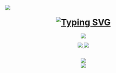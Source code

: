 <img align="left" src="https://visitor-badge.laobi.icu/badge?page_id=Yosif43.Yosif43&left_color=red&right_color=green&left_text=Hello%20Visitors" />

<h1 align="center">
  <a href="https://git.io/typing-svg"><img src="https://readme-typing-svg.demolab.com?font=Fira+Code&weight=600&size=22&duration=4000&pause=1000&color=285DFF&background=A3FF7200&center=true&random=false&width=435&lines=Hello+I'm+Yosif!;A+passionate+Software+Developer" alt="Typing SVG" /></a>
</h1>
<p align="center">
  <a href="#">
    <img src="https://skillicons.dev/icons?i=py,cs,html,css,js" />
</p>
<p align="center">
  <a href="https://discord.gg/mR3nVqU8">
    <img src="https://skillicons.dev/icons?i=discord" />
  <a href="https://www.linkedin.com/in/yosif-yosifov-b6a755281/">
    <img src="https://skillicons.dev/icons?i=linkedin" />
</p>

<br>


<div align="center">
  <a align="center">
    <img src="https://streak-stats.demolab.com/?user=yosif43&theme=neon-dark" />
  </a>
  <br>
  <a align="center">
    <img src="https://github-readme-stats.vercel.app/api?username=yosif43&show_icons=true&theme=radical" />
  </a>
</div>

